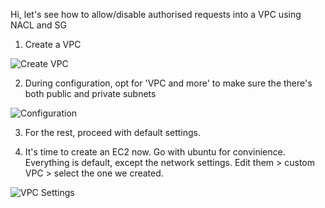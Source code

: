 Hi, let's see how to allow/disable authorised requests into a VPC using NACL and SG

1. Create a VPC

![Create VPC](https://github.com/guycalledavinash/aws/assets/90386560/9f428ff8-119d-4a64-bc16-732fd8a0f69d)

2. During configuration, opt for 'VPC and more' to make sure the there's both public and private subnets

![Configuration](https://github.com/guycalledavinash/aws/assets/90386560/e5e9e2bd-c95d-4ace-b239-007de3594913)

3. For the rest, proceed with default settings.

4. It's time to create an EC2 now. Go with ubuntu for convinience. Everything is default, except the network settings. Edit them > custom VPC > select the one we created.

![VPC Settings](https://github.com/guycalledavinash/aws/assets/90386560/3677d1c8-3c2a-4903-8a85-14a50eedee90)
